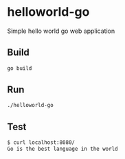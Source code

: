 # helloworld-go

Simple hello world go web application

## Build

```bash
go build
```

## Run

```bash
./helloworld-go
```

## Test

```bash
$ curl localhost:8080/
Go is the best language in the world
```
